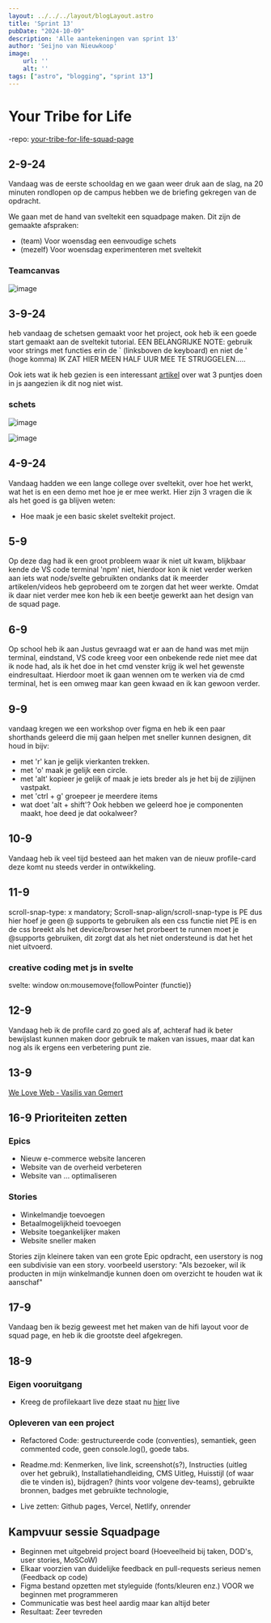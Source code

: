 ```yaml
---
layout: ../../../layout/blogLayout.astro
title: 'Sprint 13'
pubDate: "2024-10-09"
description: 'Alle aantekeningen van sprint 13'
author: 'Seijno van Nieuwkoop'
image:
    url: ''
    alt: ''
tags: ["astro", "blogging", "sprint 13"]
---
```

# Your Tribe for Life

-repo: [your-tribe-for-life-squad-page](https://github.com/rutgerkock/your-tribe-for-life-squad-page)

## 2-9-24
Vandaag was de eerste schooldag en we gaan weer druk aan de slag, na 20 minuten rondlopen op de campus hebben we de briefing gekregen van de opdracht.

We gaan met de hand van sveltekit een squadpage maken. Dit zijn de gemaakte afspraken:

* (team) Voor woensdag een eenvoudige schets
* (mezelf) Voor woensdag experimenteren met sveltekit

### Teamcanvas
![image](https://github.com/user-attachments/assets/9c9d04bf-152e-4e59-ab24-98a6cd6ddbf3)

## 3-9-24

heb vandaag de schetsen gemaakt voor het project, ook heb ik een goede start gemaakt aan de sveltekit tutorial. EEN BELANGRIJKE NOTE: gebruik voor strings met functies erin de ` (linksboven de keyboard) en niet de ' (hoge komma) IK ZAT HIER MEEN HALF UUR MEE TE STRUGGELEN.....

Ook iets wat ik heb gezien is een interessant [artikel](https://oprearocks.medium.com/what-do-the-three-dots-mean-in-javascript-bc5749439c9a) over wat 3 puntjes doen in js aangezien ik dit nog niet wist.

### schets

![image](https://github.com/user-attachments/assets/7092f5bd-f281-458e-9949-6a5df70a218a)

![image](https://github.com/user-attachments/assets/dacfc864-d642-47ff-be40-d2ca6bace0c6)


## 4-9-24
Vandaag hadden we een lange college over sveltekit, over hoe het werkt, wat het is en een demo met hoe je er mee werkt. Hier zijn 3 vragen die ik als het goed is ga blijven weten:

* Hoe maak je een basic skelet sveltekit project.

## 5-9 
Op deze dag had ik een groot probleem waar ik niet uit kwam, blijkbaar kende de VS code terminal 'npm' niet, hierdoor kon ik niet verder werken aan iets wat node/svelte gebruikten ondanks dat ik meerder artikelen/videos heb geprobeerd om te zorgen dat het weer werkte. Omdat ik daar niet verder mee kon heb ik een beetje gewerkt aan het design van de squad page.

## 6-9
Op school heb ik aan Justus gevraagd wat er aan de hand was met mijn terminal, eindstand, VS code kreeg voor een onbekende rede niet mee dat ik node had, als ik het doe in het cmd venster krijg ik wel het gewenste eindresultaat. Hierdoor moet ik gaan wennen om te werken via de cmd terminal, het is een omweg maar kan geen kwaad en ik kan gewoon verder.

## 9-9
vandaag kregen we een workshop over figma en heb ik een paar shorthands geleerd die mij gaan helpen met sneller kunnen designen, dit houd in bijv:
* met 'r' kan je gelijk vierkanten trekken.
* met 'o' maak je gelijk een circle.
* met 'alt' kopieer je gelijk of maak je iets breder als je het bij de zijlijnen vastpakt.
* met 'ctrl + g' groepeer je meerdere items
* wat doet 'alt + shift'?
Ook hebben we geleerd hoe je componenten maakt, hoe deed je dat ookalweer?

## 10-9

Vandaag heb ik veel tijd besteed aan het maken van de nieuw profile-card deze komt nu steeds verder in ontwikkeling.

## 11-9
scroll-snap-type: x mandatory;
Scroll-snap-align/scroll-snap-type is PE dus hier hoef je geen @ supports te gebruiken
als een css functie niet PE is en de css breekt als het device/browser het prorbeert te runnen moet je @supports gebruiken, dit zorgt dat als het niet ondersteund is dat het het niet uitvoerd.

### creative coding  met js in svelte
svelte: window on:mousemove{followPointer (functie)}

## 12-9
Vandaag heb ik de profile card zo goed als af, achteraf had ik beter bewijslast kunnen maken door gebruik te maken van issues, maar dat kan nog als ik ergens een verbetering punt zie.

## 13-9
[We Love Web ‐ Vasilis van Gemert](https://github.com/Seijno/i-love-web/wiki/We-Love-Web-%E2%80%90-Vasilis-van-Gemert)

## 16-9 Prioriteiten zetten
### Epics
* Nieuw e-commerce website lanceren
* Website van de overheid verbeteren
* Website van ... optimaliseren

### Stories
* Winkelmandje toevoegen
* Betaalmogelijkheid toevoegen
* Website toegankelijker maken
* Website sneller maken

Stories zijn kleinere taken van een grote Epic opdracht, een userstory is nog een subdivisie van een story.
voorbeeld userstory: 
"Als bezoeker, wil ik producten in mijn winkelmandje kunnen doen om overzicht te houden wat ik aanschaf"

## 17-9
Vandaag ben ik bezig geweest met het maken van de hifi layout voor de squad page, en heb ik die grootste deel afgekregen.

## 18-9
### Eigen vooruitgang
* Kreeg de profilekaart live deze staat nu [hier](https://profile-card-coral-nine.vercel.app/) live
### Opleveren van een project
* Refactored Code: gestructureerde code (conventies), semantiek, geen commented code, geen console.log(), goede tabs.
 
* Readme.md: Kenmerken, live link, screenshot(s?), Instructies (uitleg over het gebruik), Installatiehandleiding, CMS Uitleg, Huisstijl (of waar die te vinden is), bijdragen? (hints voor volgene dev-teams), gebruikte bronnen, badges met gebruikte technologie,
 
* Live zetten: Github pages, Vercel, Netlify, onrender

## Kampvuur sessie Squadpage

* Beginnen met uitgebreid project board (Hoeveelheid bij taken, DOD's, user stories, MoSCoW)
* Elkaar voorzien van duidelijke feedback en pull-requests serieus nemen (Feedback op code) 
* Figma bestand opzetten met styleguide (fonts/kleuren enz.) VOOR we beginnen met programmeren
* Communicatie was best heel aardig maar kan altijd beter 
* Resultaat: Zeer tevreden

